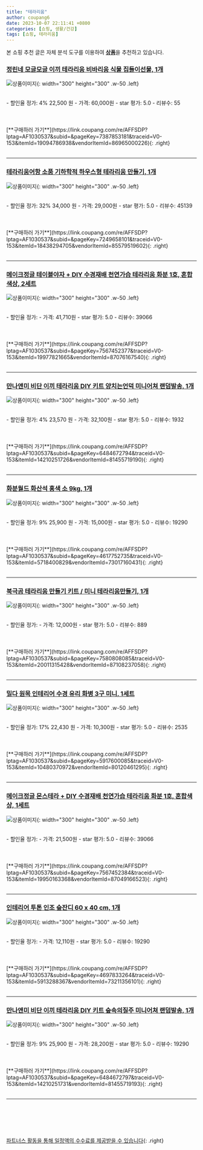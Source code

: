 ```yaml
---
title: "테라리움"
author: coupang6
date: 2023-10-07 22:11:41 +0800
categories: [쇼핑, 생활/건강]
tags: [쇼핑, 테라리움]
---
```


본 쇼핑 추천 글은 자체 분석 도구를 이용하여 [**상품**](https://link.coupang.com/a/bao1ui)을 추천하고 있습니다.

### [정린네 모글모글 이끼 테라리움 비바리움 식물 집들이선물, 1개](https://link.coupang.com/re/AFFSDP?lptag=AF1030537&subid=&pageKey=7387853181&traceid=V0-153&itemId=19094786938&vendorItemId=86965000226)

![상품이미지](https://thumbnail9.coupangcdn.com/thumbnails/remote/230x230ex/image/vendor_inventory/c85d/0d2527dbde7d0ef8e28bf7f12cac81e6ae6e2e865ed8cb9ef95c3a2a0da6.jpg){: width="300" height="300" .w-50 .left}


<br>
- 할인율 정가: 4%  22,500   원
- 가격: 60,000원
- star 평가: 5.0
- 리뷰수: 55
<br>
<br>
<br>
<br>
[**구매하러 가기**](https://link.coupang.com/re/AFFSDP?lptag=AF1030537&subid=&pageKey=7387853181&traceid=V0-153&itemId=19094786938&vendorItemId=86965000226){: .right}
<br>
<br>

---

### [테라리움어항 소품 기하학적 하우스형 테라리움 만들기, 1개](https://link.coupang.com/re/AFFSDP?lptag=AF1030537&subid=&pageKey=7249658101&traceid=V0-153&itemId=18438294705&vendorItemId=85579519602)

![상품이미지](https://thumbnail10.coupangcdn.com/thumbnails/remote/230x230ex/image/vendor_inventory/d726/61777871a7423187804491e2b4c799c0ee9974827b667ad557d7f9089082.png){: width="300" height="300" .w-50 .left}


<br>
- 할인율 정가: 32%  34,000   원
- 가격: 29,000원
- star 평가: 5.0
- 리뷰수: 45139
<br>
<br>
<br>
<br>
[**구매하러 가기**](https://link.coupang.com/re/AFFSDP?lptag=AF1030537&subid=&pageKey=7249658101&traceid=V0-153&itemId=18438294705&vendorItemId=85579519602){: .right}
<br>
<br>

---

### [메이크정글 테이블야자 + DIY 수경재배 천연가습 테라리움 화분 1호, 혼합색상, 2세트](https://link.coupang.com/re/AFFSDP?lptag=AF1030537&subid=&pageKey=7567452377&traceid=V0-153&itemId=19977821665&vendorItemId=87076167540)

![상품이미지](https://thumbnail7.coupangcdn.com/thumbnails/remote/230x230ex/image/retail/images/1c08a08c-c48b-4299-85f3-4e789dbb86c64566805033758455735.png){: width="300" height="300" .w-50 .left}


<br>
- 할인율 정가: 
- 가격: 41,710원
- star 평가: 5.0
- 리뷰수: 39066
<br>
<br>
<br>
<br>
[**구매하러 가기**](https://link.coupang.com/re/AFFSDP?lptag=AF1030537&subid=&pageKey=7567452377&traceid=V0-153&itemId=19977821665&vendorItemId=87076167540){: .right}
<br>
<br>

---

### [만나앤미 비단 이끼 테라리움 DIY 키트 양치는언덕 미니어쳐 랜덤발송, 1개](https://link.coupang.com/re/AFFSDP?lptag=AF1030537&subid=&pageKey=6484672794&traceid=V0-153&itemId=14210251726&vendorItemId=81455719190)

![상품이미지](https://thumbnail8.coupangcdn.com/thumbnails/remote/230x230ex/image/retail/images/2022/04/21/17/7/640a1ea5-61b5-411b-ae75-3df7a2972af1.jpg){: width="300" height="300" .w-50 .left}


<br>
- 할인율 정가: 4%  23,570   원
- 가격: 32,100원
- star 평가: 5.0
- 리뷰수: 1932
<br>
<br>
<br>
<br>
[**구매하러 가기**](https://link.coupang.com/re/AFFSDP?lptag=AF1030537&subid=&pageKey=6484672794&traceid=V0-153&itemId=14210251726&vendorItemId=81455719190){: .right}
<br>
<br>

---

### [화분월드 화산석 홍색 소 9kg, 1개](https://link.coupang.com/re/AFFSDP?lptag=AF1030537&subid=&pageKey=4617752735&traceid=V0-153&itemId=5718400829&vendorItemId=73017160431)

![상품이미지](https://thumbnail7.coupangcdn.com/thumbnails/remote/230x230ex/image/retail/images/2020/12/16/14/0/73fd5fb4-6168-407b-a4dc-3bffb2a30a47.jpg){: width="300" height="300" .w-50 .left}


<br>
- 할인율 정가: 9%  25,900   원
- 가격: 15,000원
- star 평가: 5.0
- 리뷰수: 19290
<br>
<br>
<br>
<br>
[**구매하러 가기**](https://link.coupang.com/re/AFFSDP?lptag=AF1030537&subid=&pageKey=4617752735&traceid=V0-153&itemId=5718400829&vendorItemId=73017160431){: .right}
<br>
<br>

---

### [북극곰 테라리움 만들기 키트 / 미니 테라리움만들기, 1개](https://link.coupang.com/re/AFFSDP?lptag=AF1030537&subid=&pageKey=7580808085&traceid=V0-153&itemId=20011315428&vendorItemId=87108237058)

![상품이미지](https://thumbnail6.coupangcdn.com/thumbnails/remote/230x230ex/image/vendor_inventory/8a37/2f6dc4d5438248603b4b6fdc0c84fe1d4bddee5e0672158dcf94dda02dd2.JPG){: width="300" height="300" .w-50 .left}


<br>
- 할인율 정가: 
- 가격: 12,000원
- star 평가: 5.0
- 리뷰수: 889
<br>
<br>
<br>
<br>
[**구매하러 가기**](https://link.coupang.com/re/AFFSDP?lptag=AF1030537&subid=&pageKey=7580808085&traceid=V0-153&itemId=20011315428&vendorItemId=87108237058){: .right}
<br>
<br>

---

### [밀다 원목 인테리어 수경 유리 화병 3구 미니, 1세트](https://link.coupang.com/re/AFFSDP?lptag=AF1030537&subid=&pageKey=5917600085&traceid=V0-153&itemId=10480370972&vendorItemId=80120461295)

![상품이미지](https://thumbnail8.coupangcdn.com/thumbnails/remote/230x230ex/image/rs_quotation_api/w7odzjzi/68f454d453e24f078e5f86fab49cedb3.png){: width="300" height="300" .w-50 .left}


<br>
- 할인율 정가: 17%  22,430   원
- 가격: 10,300원
- star 평가: 5.0
- 리뷰수: 2535
<br>
<br>
<br>
<br>
[**구매하러 가기**](https://link.coupang.com/re/AFFSDP?lptag=AF1030537&subid=&pageKey=5917600085&traceid=V0-153&itemId=10480370972&vendorItemId=80120461295){: .right}
<br>
<br>

---

### [메이크정글 몬스테라 + DIY 수경재배 천연가습 테라리움 화분 1호, 혼합색상, 1세트](https://link.coupang.com/re/AFFSDP?lptag=AF1030537&subid=&pageKey=7567452384&traceid=V0-153&itemId=19950163368&vendorItemId=87049166523)

![상품이미지](https://thumbnail9.coupangcdn.com/thumbnails/remote/230x230ex/image/rs_quotation_api/kehfcodb/86919e19284e46db92be3e0ccea9b88b.jpg){: width="300" height="300" .w-50 .left}


<br>
- 할인율 정가: 
- 가격: 21,500원
- star 평가: 5.0
- 리뷰수: 39066
<br>
<br>
<br>
<br>
[**구매하러 가기**](https://link.coupang.com/re/AFFSDP?lptag=AF1030537&subid=&pageKey=7567452384&traceid=V0-153&itemId=19950163368&vendorItemId=87049166523){: .right}
<br>
<br>

---

### [인테리어 투톤 인조 숲잔디 60 x 40 cm, 1개](https://link.coupang.com/re/AFFSDP?lptag=AF1030537&subid=&pageKey=4697833264&traceid=V0-153&itemId=5913288367&vendorItemId=73211356101)

![상품이미지](https://thumbnail6.coupangcdn.com/thumbnails/remote/230x230ex/image/rs_quotation_api/ereu6oko/0957c70cc2b54357827723dd9c53c4ed.jpg){: width="300" height="300" .w-50 .left}


<br>
- 할인율 정가: 
- 가격: 12,110원
- star 평가: 5.0
- 리뷰수: 19290
<br>
<br>
<br>
<br>
[**구매하러 가기**](https://link.coupang.com/re/AFFSDP?lptag=AF1030537&subid=&pageKey=4697833264&traceid=V0-153&itemId=5913288367&vendorItemId=73211356101){: .right}
<br>
<br>

---

### [만나앤미 비단 이끼 테라리움 DIY 키트 숲속의질주 미니어쳐 랜덤발송, 1개](https://link.coupang.com/re/AFFSDP?lptag=AF1030537&subid=&pageKey=6484672797&traceid=V0-153&itemId=14210251731&vendorItemId=81455719193)

![상품이미지](https://thumbnail9.coupangcdn.com/thumbnails/remote/230x230ex/image/retail/images/2022/04/21/17/2/d0231b05-d7c8-4066-ac67-0033745e4bac.jpg){: width="300" height="300" .w-50 .left}


<br>
- 할인율 정가: 9%  25,900   원
- 가격: 28,200원
- star 평가: 5.0
- 리뷰수: 19290
<br>
<br>
<br>
<br>
[**구매하러 가기**](https://link.coupang.com/re/AFFSDP?lptag=AF1030537&subid=&pageKey=6484672797&traceid=V0-153&itemId=14210251731&vendorItemId=81455719193){: .right}
<br>
<br>

---
<br><br><br><br><br> [파트너스 활동을 통해 일정액의 수수료를 제공받을 수 있습니다](https://link.coupang.com/a/bao1ui){: .right}